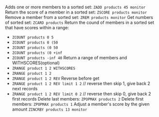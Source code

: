 Adds one or more members to a sorted set: `ZADD products 45 monitor`
Return the score of a member in a sorted set: `ZSCORE products monitor`
Remove a member from a sorted set: `ZREM products monitor`
Get numbers of sorted set: `ZCARD products`
Return the cound of members in a sorted set that have scores within a range:
- `ZCOUNT products 0 5`
- `ZCOUNT products 0 (50`
- `ZCOUNT products (0 50`
- `ZCOUNT products (0 +inf`
- `ZCOUNT products -inf 40`
Return a range of members and WITHSCORES(optional) 
- `ZRANGE product 1 2 WITHSCORES`
- `ZRANGE product 1 2`
- `ZRANGE product 1 2 REV` Reverse before get
- `ZRANGE product 1 2 REV limit 1 2` // reverse then skip 1, give back 2 next records
- `ZRANGE product 1 2 REV limit 0 2` // reverse then skip 0, give back 2 first records
Delete last members: `ZPOPMAX products 2`
Delete first members: `ZPOPMAX products 1`
Adjust a member's score by the given amount `ZINCRBY products 13 monitor`